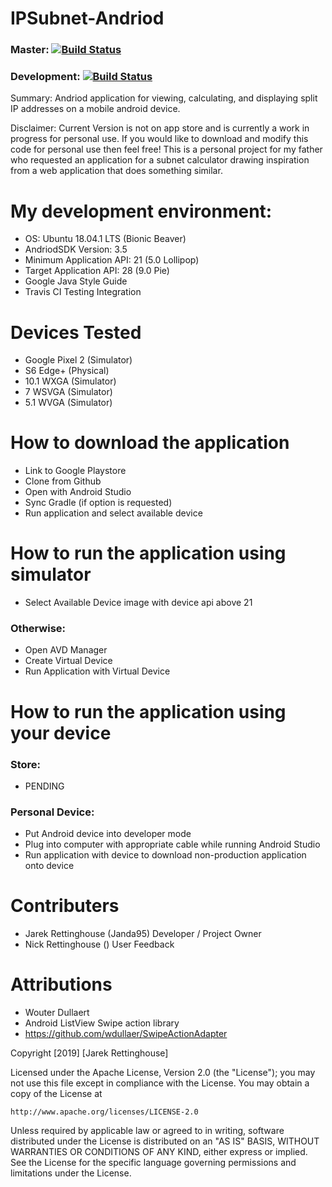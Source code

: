 # IPSubnet-Andriod 
### Master: [![Build Status](https://travis-ci.org/Janda95/IPSubnet-Android.svg?branch=master)](https://travis-ci.org/Janda95/IPSubnet-Android)

### Development: [![Build Status](https://travis-ci.org/Janda95/IPSubnet-Android.svg?branch=dev)](https://travis-ci.org/Janda95/IPSubnet-Android)

Summary:
Andriod application for viewing, calculating, and displaying split IP addresses on a mobile android device.

Disclaimer:
Current Version is not on app store and is currently a work in progress for personal use. If you would like to download and modify this code for personal use then feel free! This is a personal project for my father who requested an application for a subnet calculator drawing inspiration from a web application that does something similar.

# My development environment:
- OS: Ubuntu 18.04.1 LTS (Bionic Beaver)
- AndriodSDK Version: 3.5
- Minimum Application API: 21 (5.0 Lollipop)
- Target Application API: 28 (9.0 Pie)
- Google Java Style Guide
- Travis CI Testing Integration

# Devices Tested
- Google Pixel 2 (Simulator)
- S6 Edge+ (Physical)
- 10.1 WXGA (Simulator)
- 7 WSVGA (Simulator)
- 5.1 WVGA (Simulator)

# How to download the application
- Link to Google Playstore
- Clone from Github
- Open with Android Studio
- Sync Gradle (if option is requested)
- Run application and select available device

# How to run the application using simulator
- Select Available Device image with device api above 21

### Otherwise:
- Open AVD Manager
- Create Virtual Device
- Run Application with Virtual Device

# How to run the application using your device

### Store:
- PENDING

### Personal Device:
- Put Android device into developer mode
- Plug into computer with appropriate cable while running Android Studio
- Run application with device to download non-production application onto device

# Contributers
- Jarek Rettinghouse (Janda95) Developer / Project Owner
- Nick Rettinghouse () User Feedback

# Attributions
- Wouter Dullaert
- Android ListView Swipe action library
- https://github.com/wdullaer/SwipeActionAdapter

Copyright [2019] [Jarek Rettinghouse]

Licensed under the Apache License, Version 2.0 (the "License");
you may not use this file except in compliance with the License.
You may obtain a copy of the License at

    http://www.apache.org/licenses/LICENSE-2.0

Unless required by applicable law or agreed to in writing, software
distributed under the License is distributed on an "AS IS" BASIS,
WITHOUT WARRANTIES OR CONDITIONS OF ANY KIND, either express or implied.
See the License for the specific language governing permissions and
limitations under the License.